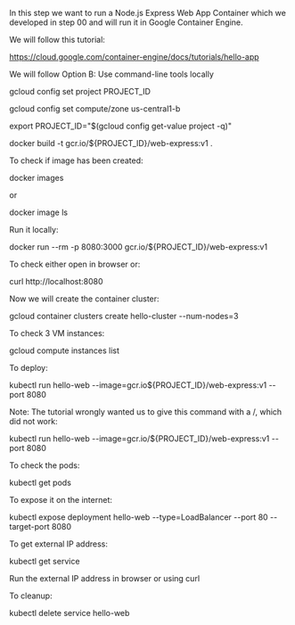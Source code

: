In this step we want to run a Node.js Express Web App Container which we developed in step 00 and will run it in Google Container Engine.

We will follow this tutorial:


https://cloud.google.com/container-engine/docs/tutorials/hello-app


We will follow Option B: Use command-line tools locally


gcloud config set project PROJECT_ID

gcloud config set compute/zone us-central1-b

export PROJECT_ID="$(gcloud config get-value project -q)"

docker build -t gcr.io/${PROJECT_ID}/web-express:v1 .

To check if image has been created:

docker images

or 

docker image ls

Run it locally:

docker run --rm -p 8080:3000 gcr.io/${PROJECT_ID}/web-express:v1

To check either open in browser or:

curl http://localhost:8080

Now we will create the container cluster:

gcloud container clusters create hello-cluster --num-nodes=3

To check 3 VM instances:

gcloud compute instances list

To deploy:

kubectl run hello-web --image=gcr.io${PROJECT_ID}/web-express:v1 --port 8080

Note: The tutorial wrongly wanted us to give this command with a /, which did not work:

kubectl run hello-web --image=gcr.io/${PROJECT_ID}/web-express:v1 --port 8080

To check the pods:

kubectl get pods

To expose it on the internet:

kubectl expose deployment hello-web --type=LoadBalancer --port 80 --target-port 8080

To get external IP address:

kubectl get service

Run the external IP address in browser or using curl


To cleanup:

kubectl delete service hello-web




